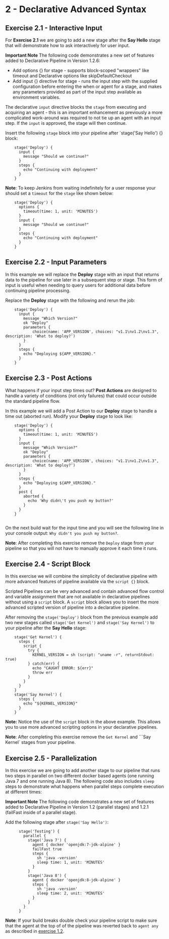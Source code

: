 # 2 - Declarative Advanced Syntax

## Exercise 2.1 - Interactive Input

For **Exercise 2.1** we are going to add a new stage after the **Say Hello** stage that will demonstrate how to ask interactively for user input. 

**Important Note** The following code demonstrates a new set of features added to Declarative Pipeline in Version 1.2.6:

  - Add options {} for stage - supports block-scoped "wrappers" like timeout and Declarative options like skipDefaultCheckout
  - Add input {} directive for stage - runs the input step with the supplied configuration before entering the when or agent for a stage, and makes any parameters provided as part of the input step available as environment variables.

The declarative `input` directive blocks the `stage` from executing and acquiring an agent - this is an important enhancement as previously a more complicated work-around was required to not tie up an agent with an input step. If the `input` is approved, the stage will then continue.

Insert the following `stage` block into your pipeline after `stage('Say Hello') {} block:

```
    stage('Deploy') {
      input {
        message "Should we continue?"
      }
      steps {
        echo "Continuing with deployment"
      }
    }
```

**Note**: To keep Jenkins from waiting indefinitely for a user response your should set a ```timeout``` for the `stage` like shown below:

```
    stage('Deploy') {
      options {
        timeout(time: 1, unit: 'MINUTES') 
      }
      input {
        message "Should we continue?"
      }
      steps {
        echo "Continuing with deployment"
      }
    }
```

## Exercise 2.2 - Input Parameters

In this example we will replace the **Deploy** stage with an input that returns data to the pipeline for use later in a subsequent step or stage.  This form of input is useful when needing to query users for additional data before continuing pipeline processing.

Replace the **Deploy** stage with the following and rerun the job:
```
    stage('Deploy') {
      input {
        message "Which Version?"
        ok "Deploy"
        parameters {
            choice(name: 'APP_VERSION', choices: "v1.1\nv1.2\nv1.3", description: 'What to deploy?')
        }
      }
      steps {
        echo "Deploying ${APP_VERSION}."
      }
    }
```


## Exercise 2.3 - Post Actions

What happens if your input step times out? **Post Actions** are designed to handle a variety of conditions (not only failures) that could occur outside the standard pipeline flow.

In this example we will add a Post Action to our **Deploy** stage to handle a time out (aborted run). Modify your **Deploy** stage to look like:

```
    stage('Deploy') {
      options {
        timeout(time: 1, unit: 'MINUTES') 
      }
      input {
        message "Which Version?"
        ok "Deploy"
        parameters {
            choice(name: 'APP_VERSION', choices: "v1.1\nv1.2\nv1.3", description: 'What to deploy?')
        }
      }
      steps {
        echo "Deploying ${APP_VERSION}."
      }
      post {
        aborted {
          echo 'Why didn\'t you push my button?'
        }
      }
    }
      
```

On the next build wait for the input time and you will see the following line in your console output: ```Why didn't you push my button?```.

**Note**: After completing this exercise remove the ```Deploy``` stage from your pipeline so that you will not have to manually approve it each time it runs.

## Exercise 2.4 - Script Block

In this exercise we will combine the simplicity of declarative pipeline with more advanced features of pipeline available via the `script {}` block.  

Scripted Pipelines can be very advanced and contain advanced flow control and variable assignment that are not available in declarative pipelines without using a `script` block.  A `script` block allows you to insert the more advanced scripted version of pipeline into a declarative pipeline.

After removing the ```stage('Deploy')``` block from the previous example add two new stages called ```stage('Get Kernel')``` and ```stage('Say Kernel')``` to your pipeline after the **Say Hello** stage:

```
    stage('Get Kernel') {
      steps {
        script {
          try {
            KERNEL_VERSION = sh (script: "uname -r", returnStdout: true)
          } catch(err) {
            echo "CAUGHT ERROR: ${err}"
            throw err
          }
        }
      }
    }
    stage('Say Kernel') {
      steps {
        echo "${KERNEL_VERSION}"
      }
    }

```
**Note:** Notice the use of the `script` block in the above example.  This allows you to use more advanced scripting options in your declarative pipelines.

**Note**: After completing this exercise remove the ```Get Kernel``` and ```Say Kernel` stages from your pipeline.


## Exercise 2.5 - Parallelization

In this exercise we are going to add another stage to our pipeline that runs two steps in parallel on two different docker based agents (one running Java 7 and one running Java 8). The following code also includes ```sleep``` steps to demonstrate what happens when parallel steps complete execution at different times:

**Important Note** The following code demonstrates a new set of features added to Declarative Pipeline in Version 1.2 (parallel stages) and 1.2.1 (failFast inside of a parallel stage).

Add the following stage after ```stage('Say Hello')```:

```
      stage('Testing') {
        parallel {
          stage('Java 7') {
            agent { docker 'openjdk:7-jdk-alpine' }
            failFast true
            steps {
              sh 'java -version'
              sleep time: 1, unit: 'MINUTES'
            }
          }
          stage('Java 8') {
            agent { docker 'openjdk:8-jdk-alpine' }
            steps {
              sh 'java -version'
              sleep time: 2, unit: 'MINUTES'
            }
          }
        }
      }
```

**Note**: If your build breaks double check your pipeline script to make sure that the agent at the top of of the pipeline was reverted back to ```agent any``` as described in [exercise 1.2](./Exercise-01.md).

